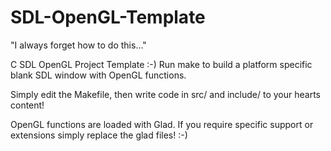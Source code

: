 # SDL-OpenGL-Template
"I always forget how to do this..."

C SDL OpenGL Project Template :-)
Run make to build a platform specific blank SDL window with OpenGL functions.


Simply edit the Makefile, then write code in src/ and include/ to your hearts content!

OpenGL functions are loaded with Glad. If you require specific support or extensions simply replace the glad files! :-)
